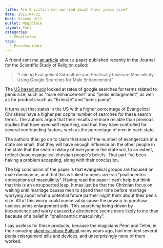 ```yaml
---
title: Are Christian men worried about their penis size?
date: 2021-04-21
host: Graeme Hill
outlet: MagicTalk
layout: Post
categories:
  - Skepticism
tags:
  - Pseudoscience
---
```


A friend sent me [an article](https://www.psypost.org/2021/04/new-study-links-evangelical-christianity-to-insecurity-60461) about a paper published recently in the Journal for the Scientific Study of Religion called:

<!-- more -->

> “Linking Evangelical Subculture and Phallically Insecure Masculinity Using Google Searches for Male Enhancement”

The [US based study](https://onlinelibrary.wiley.com/doi/full/10.1111/jssr.12717) looked at rates of google searches for terms related to penis size, such as “male enhancement” and “penis enlargement”, as well as for products such as “ExtenZe” and “penis pump”.

It turns out that states in the US with a higher percentage of Evangelical Christians have a higher per capita number of searches for these search terms. The authors argue that their results are more reliable than previous studies that have used self reporting, and that they have controlled for several confounding factors, such as the percentage of men in each state.

The authors then go on to claim that even if the number of evangelicals in a state are small, that they will have enough influence on the other people in the state that the search history of everyone in the state will, to an extent, reflect those evangelical christian people’s beliefs. That part I’ve been having a problem accepting, along with their conclusion.

The big conclusion of the paper is that evangelical groups are focused on male dominance, and that this is linked to penis size via “phallocentric conceptions of masculinity”. Having read the paper I can’t help but think that this is an unsupported leap. It may just be that the Christian focus on waiting until marriage causes men to spend their time before marriage worrying about what a potential future partner might think about their penis size. All of this worry could conceivably cause the unwary to purchase useless penis enlargement aids. This searching being driven by inexperience and worry caused by abstinence seems more likely to me than because of a belief in “phallocentric masculinity”.

I say useless for these products, because the magicians Penn and Teller, in their amazing [skeptical show Bullshit](https://www.imdb.com/title/tt0672537/) many years ago, had men test several penis enlargement pills and devices, and unsurprisingly none of them worked.
